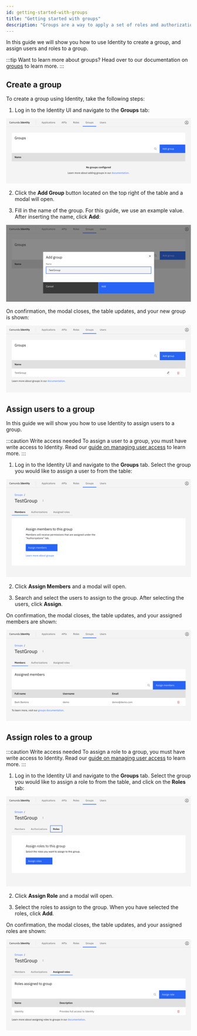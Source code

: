 ```yaml
---
id: getting-started-with-groups
title: "Getting started with groups"
description: "Groups are a way to apply a set of roles and authorizations to users. Use Identity to create a group, and assign users and roles to a group."
---
```


In this guide we will show you how to use Identity to create a group, and assign users and roles to a group.

:::tip Want to learn more about groups?
Head over to our documentation on [groups](/self-managed/concepts/access-control/groups.md) to learn more.
:::

## Create a group

To create a group using Identity, take the following steps:

1. Log in to the Identity UI and navigate to the **Groups** tab:

![create-group-tab](../img/create-group-tab.png)

2. Click the **Add Group** button located on the top right of the table and a modal will open.

3. Fill in the name of the group. For this guide, we use an example value. After inserting the name, click **Add**:

![create-group-modal-2](../img/create-group-modal-2.png)

On confirmation, the modal closes, the table updates, and your new group is shown:

![create-group-refreshed-table](../img/create-group-refreshed-table.png)

## Assign users to a group

In this guide we will show you how to use Identity to assign users to a group.

:::caution Write access needed
To assign a user to a group, you must have write access to Identity.
Read our [guide on managing user access](/self-managed/identity/user-guide/authorizations/managing-user-access.md) to learn more.
:::

1. Log in to the Identity UI and navigate to the **Groups** tab. Select the group you would like to assign a user to from the table:

![assign-user-to-group-tab](../img/assign-user-to-group-tab.png)

2. Click **Assign Members** and a modal will open.

3. Search and select the users to assign to the group. After selecting the users, click **Assign**.

On confirmation, the modal closes, the table updates, and your assigned members are shown:

![assign-user-to-group-refreshed-table](../img/assign-user-to-group-refreshed-table.png)

## Assign roles to a group

:::caution Write access needed
To assign a role to a group, you must have write access to Identity.
Read our [guide on managing user access](/self-managed/identity/user-guide/authorizations/managing-user-access.md) to learn more.
:::

1. Log in to the Identity UI and navigate to the **Groups** tab. Select the group you would like to assign a role to from the table, and click on the **Roles** tab:

![assign-role-to-group-tab](../img/assign-role-to-group-tab.png)

2. Click **Assign Role** and a modal will open.

3. Select the roles to assign to the group. When you have selected the roles, click **Add**.

On confirmation, the modal closes, the table updates, and your assigned roles are shown:

![assign-role-to-group-refreshed-table](../img/assign-role-to-group-refreshed-table.png)
